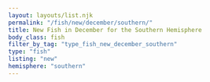 ```yaml
---
layout: layouts/list.njk
permalink: "/fish/new/december/southern/"
title: New Fish in December for the Southern Hemisphere
body_class: fish
filter_by_tag: "type_fish_new_december_southern"
type: "fish"
listing: "new"
hemisphere: "southern"
---
```

